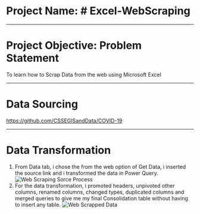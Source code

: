 # Project Name: # Excel-WebScraping

----
# Project Objective: Problem Statement
To learn how to Scrap Data from the web using Microsoft Excel

----
# Data Sourcing 
https://github.com/CSSEGISandData/COVID-19

----
# Data Transformation
1. From Data tab, i chose the from the web option of Get Data, i inserted the source link and i transformed the data in Power Query.
![Web Scraping Sorce Process](https://user-images.githubusercontent.com/107527156/175507631-03f87b74-3479-41b5-a132-f34517cfa2ee.JPG)
2. For the data transformation, i promoted headers, unpivoted other columns, renamed columns, changed types, duplicated columns and merged queries to give me my final Consolidation table without having to insert any table.
![Web Scrapped Data](https://user-images.githubusercontent.com/107527156/175507667-7354455e-5321-464d-8bc0-6213b8ceb7c3.JPG)
